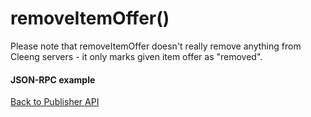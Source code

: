removeItemOffer()
=================

Please note that removeItemOffer doesn't really remove anything from Cleeng servers - it only marks
given item offer as "removed".

#### JSON-RPC example

[Back to Publisher API](wiki/Reference/Publisher%20API)